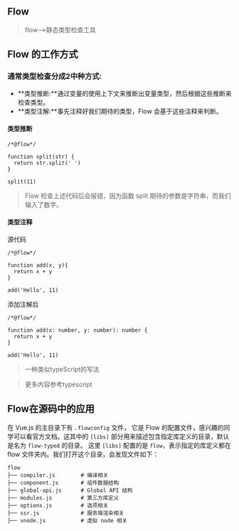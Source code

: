 ## Flow
> flow-->静态类型检查工具

## Flow 的工作方式
### 通常类型检查分成2中种方式:
* **类型推断:**通过变量的使用上下文来推断出变量类型，然后根据这些推断来检查类型。
* **类型注解:**事先注释好我们期待的类型，Flow 会基于这些注释来判断。

#### 类型推断
```
/*@flow*/

function split(str) {
  return str.split(' ')
}

split(11)
```
>Flow 检查上述代码后会报错，因为函数 split 期待的参数是字符串，而我们输入了数字。

#### 类型注释
源代码

```
/*@flow*/

function add(x, y){
  return x + y
}

add('Hello', 11)
```

添加注解后

```
/*@flow*/

function add(x: number, y: number): number {
  return x + y
}

add('Hello', 11)
```

>一种类似typeScript的写法

>更多内容参考typescript

## Flow在源码中的应用
在 Vue.js 的主目录下有 `.flowconfig` 文件， 它是 Flow 的配置文件，感兴趣的同学可以看官方文档。这其中的 `[libs]` 部分用来描述包含指定库定义的目录，默认是名为 `flow-typed` 的目录。
这里 `[libs]` 配置的是 `flow`，表示指定的库定义都在 flow 文件夹内。我们打开这个目录，会发现文件如下：

```
flow
├── compiler.js        # 编译相关
├── component.js       # 组件数据结构
├── global-api.js      # Global API 结构
├── modules.js         # 第三方库定义
├── options.js         # 选项相关
├── ssr.js             # 服务端渲染相关
├── vnode.js           # 虚拟 node 相关
```


